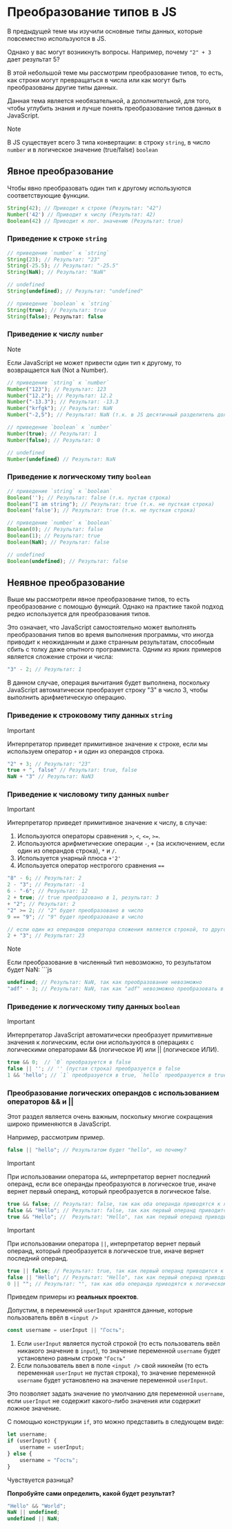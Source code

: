 # Преобразование типов в JS

В предыдущей теме мы изучили основные типы данных, которые повсеместно используются в JS.

Однако у вас могут возникнуть вопросы. Например, почему `"2" + 3` дает результат 5?

В этой небольшой теме мы рассмотрим преобразование типов, то есть, как строки могут превращаться в числа или как могут быть преобразованы другие типы данных.

Данная тема является необязательной, а дополнительной, для того, чтобы углубить знания и лучше понять преобразование типов данных в JavaScript.

> [!NOTE]
> В JS существует всего 3 типа конвертации: в строку `string`, в число `number` и в логическое значение (true/false) `boolean`

## Явное преобразование

Чтобы явно преобразовать один тип к другому используются соответствующие функции.

```js
String(42); // Приводит к строке (Результат: "42")
Number('42') // Приводит к числу (Результат: 42)
Boolean(42) // Приводит к лог. значению (Результат: true)
```

### Приведение к строке `string`
```js
// приведение `number` к `string`
String(23); // Результат: "23"
String(-25.5); // Результат: "-25.5"
String(NaN); // Результат: "NaN"

// undefined
String(undefined); // Результат: "undefined"

// приведение `boolean` к `string`
String(true); // Результат: true
String(false); Результат: false
```

### Приведение к числу `number`

> [!NOTE]
> Если JavaScript не может привести один тип к другому, то возвращается  `NaN` (Not a Number).

```js
// приведение `string` к `number`
Number("123"); // Результат: 123
Number("12.2"); // Результат: 12.2
Number("-13.3"); // Результат: -13.3
Number("krfgk"); // Результат: NaN
Number("-2,5"); // Результат: NaN (т.к. в JS десятичный разделитель должен быть точкой, а не запятой)

// приведение `boolean` к `number`
Number(true); // Результат: 1
Number(false); // Результат: 0

// undefined
Number(undefined) // Результат: NaN
```

### Приведение к логическому типу `boolean`

```js
// приведение `string` к `boolean`
Boolean(''); // Результат: false (т.к. пустая строка)
Boolean("I am string"); // Результат: true (т.к. не пусткая строка)
Boolean('false'); // Результат: true (т.к. не пусткая строка)

// приведение `number` к `boolean`
Boolean(0); // Результат: false
Boolean(1); // Результат: true
Boolean(NaN); // Результат: false

// undefined
Boolean(undefined); // Результат: false
```

## Неявное преобразование

Выше мы рассмотрели явное преобразование типов, то есть преобразование с помощью функций. Однако на практике такой подход редко используется для преобразования типов.

Это означает, что JavaScript самостоятельно может выполнять преобразования типов во время выполнения программы, что иногда приводит к неожиданным и даже странным результатам, способным сбить с толку даже опытного программиста. Одним из ярких примеров является сложение строки и числа: 
```js
"3" - 2; // Результат: 1
```
В данном случае, операция вычитания будет выполнена, поскольку JavaScript автоматически преобразует строку "3" в число 3, чтобы выполнить арифметическую операцию.

### Приведение к строковому типу данных `string`

> [!IMPORTANT]
> Интерпретатор приведет примитивное значение к строке, если мы используем оператор `+` и один из операндов строка.

```js
"2" + 3; // Результат: "23"
true + ", false" // Результат: true, false 
NaN + "3" // Результат: NaN3
```

### Приведение к числовому типу данных `number`

> [!IMPORTANT]
> Интерпретатор приведет примитивное значение к числу, в случае:
> 1. Используются операторы сравнения `>`, `<`, `<=`, `>=`.
> 2. Используются арифметические операции `-`, `+` (за исключением, если один из операндов строка), `*` и `/`.
> 3. Используется унарный плюса `+'2'`
> 4. Используется оператор нестрогого сравнения `==`

```js
"8" - 6; // Результат: 2
2 - "3"; // Результат: -1
6 - "-6"; // Результат: 12
2 + true; // true преобразовано в 1, результат: 3
+ "2"; // Результат: 2
"2" >= 2; // "2" будет преобразовано в число
9 == "9"; // "9" будет преобразовано в число

// если один из операндов оператора сложения является строкой, то другой операнд преобразуется в строку, как было рассмотрено ранее.
2 + "3"; // Результат: 23
```

> [!NOTE]
> Если преобразование в численный тип невозможно, то результатом будет NaN: ```js
```js
undefined; // Результат: NaN, так как преобразование невозможно
"adf" - 3; // Результат: NaN, так как "adf" невозможно преобразовать в число
```

### Приведение к логическому типу данных `boolean`

> [!IMPORTANT]
> Интерпретатор JavaScript автоматически преобразует примитивные значения к логическим, если они используются в операциях с логическими операторами && (логическое И) или || (логическое ИЛИ).

```js
true && 0;  // `0` преобразуется в false
false || ''; // '' (пустая строка) преобразуется в false
1 && 'hello'; // `1` преобразуется в true, `hello` преобразуется в true.
```

### Преобразование логических операндов с использованием операторов && и ||

Этот раздел является очень важным, поскольку многие сокращения широко применяются в JavaScript.

Например, рассмотрим пример.

```js
false || "hello"; // Результатом будет "hello", но почему?
```

> [!IMPORTANT]
> При использовании оператора `&&`, интерпретатор вернет последний операнд, если все операнды преобразуются в логическое true, иначе вернет первый операнд, который преобразуется в логическое false.

```js
true && false; // Результат: false, так как оба операнда приводятся к логическому true, но результат всего выражения - false
false && "Hello"; // Результат: false, так как первый операнд приводится к логическому false
true && "Hello"; //  Результат: "Hello", так как первый операнд приводится к логическому true
```

> [!IMPORTANT]
> При использовании оператора `||`, интерпретатор вернет первый операнд, который преобразуется в логическое true, иначе вернет последний операнд.

```js
true || false; // Результат: true, так как первый операнд приводится к логическому true
false || "Hello"; // Результат: "Hello", так как первый операнд приводится к логическому false, а второй - к логическому true
0 || ""; // Результат: "", так как оба операнда приводятся к логическому false, но результат всего выражения - ""
```

Приведем примеры из **реальных проектов**.

Допустим, в переменной `userInput` хранятся данные, которые пользователь ввёл в `<input />`
```js
const username = userInput || "Гость";
```
1. Если `userInput` является пустой строкой (то есть пользователь ввёл никакого значение в `input`), то значение переменной `username` будет установлено равным строке `"Гость"`
2. Если пользователь ввел в поле `<input />` свой никнейм (то есть переменная `userInput` не пустая строка), то значение переменной `username` будет установлено на значение переменной `userInput`.

Это позволяет задать значение по умолчанию для переменной `username`, если `userInput` не содержит какого-либо значения или содержит ложное значение.

С помощью конструкции `if`, это можно представить в следующем виде:
```js
let username;
if (userInput) {
    username = userInput;
} else {
    username = "Гость";
}
```
Чувствуется разница?

**Попробуйте сами определить, какой будет результат?**
```js
"Hello" && "World";
NaN || undefined;
undefined || NaN;
```